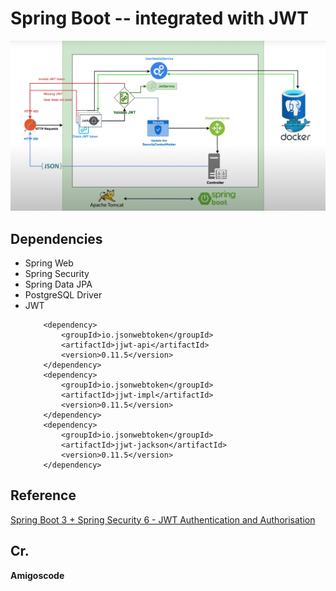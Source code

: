 # Spring Boot -- integrated with JWT

![img.png](img.png)

## Dependencies
- Spring Web
- Spring Security
- Spring Data JPA
- PostgreSQL Driver
- JWT
    ```
        <dependency>
            <groupId>io.jsonwebtoken</groupId>
            <artifactId>jjwt-api</artifactId>
            <version>0.11.5</version>
        </dependency>
        <dependency>
            <groupId>io.jsonwebtoken</groupId>
            <artifactId>jjwt-impl</artifactId>
            <version>0.11.5</version>
        </dependency>
        <dependency>
            <groupId>io.jsonwebtoken</groupId>
            <artifactId>jjwt-jackson</artifactId>
            <version>0.11.5</version>
        </dependency>
    ```

## Reference
[Spring Boot 3 + Spring Security 6 - JWT Authentication and Authorisation](https://youtu.be/KxqlJblhzfI)

## Cr.
**Amigoscode**
